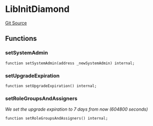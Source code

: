 # LibInitDiamond
[Git Source](https://github.com/nayms/contracts-v3/blob/ea2c06f70609c813d27d424e0330651d3c634d21/src/libs/LibInitDiamond.sol)


## Functions
### setSystemAdmin


```solidity
function setSystemAdmin(address _newSystemAdmin) internal;
```

### setUpgradeExpiration


```solidity
function setUpgradeExpiration() internal;
```

### setRoleGroupsAndAssigners

*We set the upgrade expiration to 7 days from now (604800 seconds)*


```solidity
function setRoleGroupsAndAssigners() internal;
```

